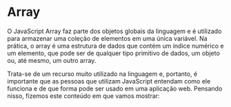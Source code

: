 # Array

O JavaScript Array faz parte dos objetos globais da linguagem e é utilizado para armazenar uma coleção de elementos em uma única variável. Na prática, o array é uma estrutura de dados que contém um índice numérico e um elemento, que pode ser de qualquer tipo primitivo de dados, um objeto ou, até mesmo, um outro array.

Trata-se de um recurso muito utilizado na linguagem e, portanto, é importante que as pessoas que utilizam JavaScript entendam como ele funciona e de que forma pode ser usado em uma aplicação web. Pensando nisso, fizemos este conteúdo em que vamos mostrar:

